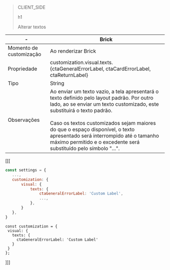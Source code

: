 > CLIENT_SIDE
>
> h1
>
> Alterar textos

| - | Brick |
|--- |--- |
| Momento de customização | Ao renderizar Brick |
| Propriedade | customization.visual.texts.{ctaGeneralErrorLabel, ctaCardErrorLabel, ctaReturnLabel} |
| Tipo | String |
| Observações | Ao enviar um texto vazio, a tela apresentará o texto definido pelo layout padrão. Por outro lado, ao se enviar um texto customizado, este substituirá o texto padrão. <br> <br> Caso os textos customizados sejam maiores do que o espaço disponível, o texto apresentado será interrompido até o tamanho máximo permitido e o excedente será substituído pelo símbolo "...". |

[[[
```Javascript
const settings = {
   ...,
   customization: {
       visual: {
           texts: {
               ctaGeneralErrorLabel: 'Custom Label',
               ...,
           },
       }
   },
}
```
```react-jsx
const customization = {
 visual: {
   texts: {
     ctaGeneralErrorLabel: 'Custom Label'
   }
 }
};
```
]]]